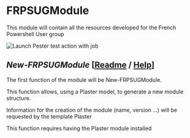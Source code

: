 # FRPSUGModule

This module will contain all the resources developed for the French Powershell User group

![Launch Pester test action with job](https://github.com/LaurentLienhard/FRPSUGModule/workflows/Launch%20Pester%20test%20action%20with%20job/badge.svg?branch=DEV&event=push)


## _New-FRPSUGModule_ [[Readme](https://github.com/LaurentLienhard/FRPSUGModule/blob/master/Sources/Ressources/FRPSUGModuleTemplate/README.md) / [Help](https://github.com/LaurentLienhard/FRPSUGModule/blob/master/Docs/EN-US/New-FRPSUGModule.md)]

The first function of the module will be New-FRPSUGModule.

This function allows, using a Plaster model, to generate a new module structure.

Information for the creation of the module (name, version ...) will be requested by the template Plaster

This function requires having the Plaster module installed
